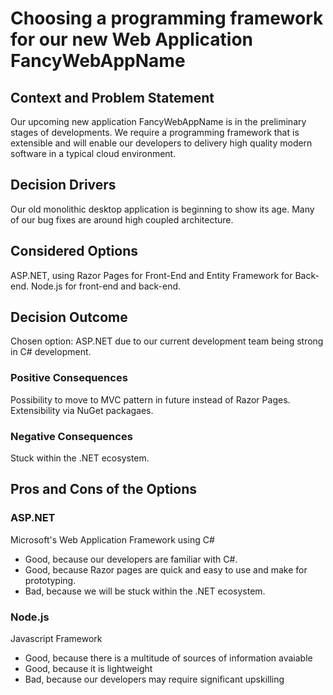 # Choosing a programming framework for our new Web Application FancyWebAppName

## Context and Problem Statement

Our upcoming new application FancyWebAppName is in the preliminary stages of developments. We require a programming framework that is extensible and will
enable our developers to delivery high quality modern software in a typical cloud environment.

## Decision Drivers <!-- optional -->

Our old monolithic desktop application is beginning to show its age.
Many of our bug fixes are around high coupled architecture.

## Considered Options

ASP.NET, using Razor Pages for Front-End and Entity Framework for Back-end.
Node.js for front-end and back-end.

## Decision Outcome

Chosen option: ASP.NET due to our current development team being strong in C# development.

### Positive Consequences <!-- optional -->

Possibility to move to MVC pattern in future instead of Razor Pages.
Extensibility via NuGet packagaes.

### Negative Consequences <!-- optional -->

Stuck within the .NET ecosystem.

## Pros and Cons of the Options <!-- optional -->

### ASP.NET

Microsoft's Web Application Framework using C#

* Good, because our developers are familiar with C#.
* Good, because Razor pages are quick and easy to use and make for prototyping.
* Bad, because we will be stuck within the .NET ecosystem.
<!-- numbers of pros and cons can vary -->

### Node.js

Javascript Framework

* Good, because there is a multitude of sources of information avaiable
* Good, because it is lightweight
* Bad, because our developers may require significant upskilling
<!-- numbers of pros and cons can vary -->


